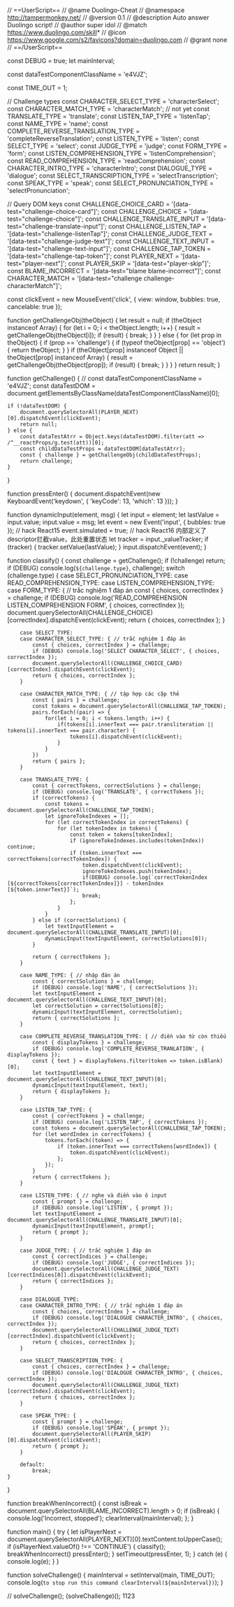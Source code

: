 // ==UserScript==
// @name         Duolingo-Cheat
// @namespace    http://tampermonkey.net/
// @version      0.1
// @description  Auto answer Duolingo script!
// @author       super idol
// @match        https://www.duolingo.com/skill*
// @icon         https://www.google.com/s2/favicons?domain=duolingo.com
// @grant        none
// ==/UserScript==
 
const DEBUG = true;
let mainInterval;
 
const dataTestComponentClassName = 'e4VJZ';
 
const TIME_OUT = 1;
 
// Challenge types
const CHARACTER_SELECT_TYPE = 'characterSelect';
const CHARACTER_MATCH_TYPE = 'characterMatch'; // not yet
const TRANSLATE_TYPE = 'translate';
const LISTEN_TAP_TYPE = 'listenTap';
const NAME_TYPE = 'name';
const COMPLETE_REVERSE_TRANSLATION_TYPE = 'completeReverseTranslation';
const LISTEN_TYPE = 'listen';
const SELECT_TYPE = 'select';
const JUDGE_TYPE = 'judge';
const FORM_TYPE = 'form';
const LISTEN_COMPREHENSION_TYPE = 'listenComprehension';
const READ_COMPREHENSION_TYPE = 'readComprehension';
const CHARACTER_INTRO_TYPE = 'characterIntro';
const DIALOGUE_TYPE = 'dialogue';
const SELECT_TRANSCRIPTION_TYPE = 'selectTranscription';
const SPEAK_TYPE = 'speak';
const SELECT_PRONUNCIATION_TYPE = 'selectPronunciation';
 
// Query DOM keys
const CHALLENGE_CHOICE_CARD = '[data-test="challenge-choice-card"]';
const CHALLENGE_CHOICE = '[data-test="challenge-choice"]';
const CHALLENGE_TRANSLATE_INPUT = '[data-test="challenge-translate-input"]';
const CHALLENGE_LISTEN_TAP = '[data-test="challenge-listenTap"]';
const CHALLENGE_JUDGE_TEXT = '[data-test="challenge-judge-text"]';
const CHALLENGE_TEXT_INPUT = '[data-test="challenge-text-input"]';
const CHALLENGE_TAP_TOKEN = '[data-test="challenge-tap-token"]';
const PLAYER_NEXT = '[data-test="player-next"]';
const PLAYER_SKIP = '[data-test="player-skip"]';
const BLAME_INCORRECT = '[data-test="blame blame-incorrect"]';
const CHARACTER_MATCH = '[data-test="challenge challenge-characterMatch"]';
 
const clickEvent = new MouseEvent('click', {
    view: window,
    bubbles: true,
    cancelable: true
});
 
function getChallengeObj(theObject) {
    let result = null;
    if (theObject instanceof Array) {
        for (let i = 0; i < theObject.length; i++) {
            result = getChallengeObj(theObject[i]);
            if (result) {
                break;
            }
        }
    }
    else {
        for (let prop in theObject) {
            if (prop == 'challenge') {
                if (typeof theObject[prop] == 'object') {
                    return theObject;
                }
            }
            if (theObject[prop] instanceof Object || theObject[prop] instanceof Array) {
                result = getChallengeObj(theObject[prop]);
                if (result) {
                    break;
                }
            }
        }
    }
    return result;
}
 
function getChallenge() {
    // const dataTestComponentClassName = 'e4VJZ';
    const dataTestDOM = document.getElementsByClassName(dataTestComponentClassName)[0];
 
    if (!dataTestDOM) {
        document.querySelectorAll(PLAYER_NEXT)[0].dispatchEvent(clickEvent);
        return null;
    } else {
        const dataTestAtrr = Object.keys(dataTestDOM).filter(att => /^__reactProps/g.test(att))[0];
        const childDataTestProps = dataTestDOM[dataTestAtrr];
        const { challenge } = getChallengeObj(childDataTestProps);
        return challenge;
    }
}
 
function pressEnter() {
    document.dispatchEvent(new KeyboardEvent('keydown', { 'keyCode': 13, 'which': 13 }));
}
 
function dynamicInput(element, msg) {
    let input = element;
    let lastValue = input.value;
    input.value = msg;
    let event = new Event('input', { bubbles: true });
    // hack React15
    event.simulated = true;
    // hack React16 内部定义了descriptor拦截value，此处重置状态
    let tracker = input._valueTracker;
    if (tracker) {
        tracker.setValue(lastValue);
    }
    input.dispatchEvent(event);
}
 
function classify() {
    const challenge = getChallenge();
    if (!challenge) return;
    if (DEBUG) console.log(`${challenge.type}`, challenge);
    switch (challenge.type) {
        case SELECT_PRONUNCIATION_TYPE:
        case READ_COMPREHENSION_TYPE:
        case LISTEN_COMPREHENSION_TYPE:
        case FORM_TYPE: { // trắc nghiệm 1 đáp án
            const { choices, correctIndex } = challenge;
            if (DEBUG) console.log('READ_COMPREHENSION LISTEN_COMPREHENSION FORM', { choices, correctIndex });
            document.querySelectorAll(CHALLENGE_CHOICE)[correctIndex].dispatchEvent(clickEvent);
            return { choices, correctIndex };
        }
 
        case SELECT_TYPE:
        case CHARACTER_SELECT_TYPE: { // trắc nghiệm 1 đáp án
            const { choices, correctIndex } = challenge;
            if (DEBUG) console.log('SELECT CHARACTER_SELECT', { choices, correctIndex });
            document.querySelectorAll(CHALLENGE_CHOICE_CARD)[correctIndex].dispatchEvent(clickEvent);
            return { choices, correctIndex };
        }
 
        case CHARACTER_MATCH_TYPE: { // tập hợp các cặp thẻ
            const { pairs } = challenge;
            const tokens = document.querySelectorAll(CHALLENGE_TAP_TOKEN);
            pairs.forEach((pair) => {
                for(let i = 0; i < tokens.length; i++) {
                    if(tokens[i].innerText === pair.transliteration || tokens[i].innerText === pair.character) {
                        tokens[i].dispatchEvent(clickEvent);
                    }
                }
            })
            return { pairs };
        }
 
        case TRANSLATE_TYPE: {
            const { correctTokens, correctSolutions } = challenge;
            if (DEBUG) console.log('TRANSLATE', { correctTokens });
            if (correctTokens) {
                const tokens = document.querySelectorAll(CHALLENGE_TAP_TOKEN);
                let ignoreTokeIndexes = [];
                for (let correctTokenIndex in correctTokens) {
                    for (let tokenIndex in tokens) {
                        const token = tokens[tokenIndex];
                        if (ignoreTokeIndexes.includes(tokenIndex)) continue;
                        if (token.innerText === correctTokens[correctTokenIndex]) {
                            token.dispatchEvent(clickEvent);
                            ignoreTokeIndexes.push(tokenIndex);
                            if(DEBUG) console.log(`correctTokenIndex [${correctTokens[correctTokenIndex]}] - tokenIndex [${token.innerText}]`);
                            break;
                        };
                    }
                }
            } else if (correctSolutions) {
                let textInputElement = document.querySelectorAll(CHALLENGE_TRANSLATE_INPUT)[0];
                dynamicInput(textInputElement, correctSolutions[0]);
            }
 
            return { correctTokens };
        }
 
        case NAME_TYPE: { // nhập đán án
            const { correctSolutions } = challenge;
            if (DEBUG) console.log('NAME', { correctSolutions });
            let textInputElement = document.querySelectorAll(CHALLENGE_TEXT_INPUT)[0];
            let correctSolution = correctSolutions[0];
            dynamicInput(textInputElement, correctSolution);
            return { correctSolutions };
        }
 
        case COMPLETE_REVERSE_TRANSLATION_TYPE: { // điền vào từ còn thiếu
            const { displayTokens } = challenge;
            if (DEBUG) console.log('COMPLETE_REVERSE_TRANLATION', { displayTokens });
            const { text } = displayTokens.filter(token => token.isBlank)[0];
            let textInputElement = document.querySelectorAll(CHALLENGE_TEXT_INPUT)[0];
            dynamicInput(textInputElement, text);
            return { displayTokens };
        }
 
        case LISTEN_TAP_TYPE: {
            const { correctTokens } = challenge;
            if (DEBUG) console.log('LISTEN_TAP', { correctTokens });
            const tokens = document.querySelectorAll(CHALLENGE_TAP_TOKEN);
            for (let wordIndex in correctTokens) {
                tokens.forEach((token) => {
                    if (token.innerText === correctTokens[wordIndex]) {
                        token.dispatchEvent(clickEvent);
                    };
                });
            }
            return { correctTokens };
        }
 
        case LISTEN_TYPE: { // nghe và điền vào ô input
            const { prompt } = challenge;
            if (DEBUG) console.log('LISTEN', { prompt });
            let textInputElement = document.querySelectorAll(CHALLENGE_TRANSLATE_INPUT)[0];
            dynamicInput(textInputElement, prompt);
            return { prompt };
        }
 
        case JUDGE_TYPE: { // trắc nghiệm 1 đáp án
            const { correctIndices } = challenge;
            if (DEBUG) console.log('JUDGE', { correctIndices });
            document.querySelectorAll(CHALLENGE_JUDGE_TEXT)[correctIndices[0]].dispatchEvent(clickEvent);
            return { correctIndices };
        }
 
        case DIALOGUE_TYPE:
        case CHARACTER_INTRO_TYPE: { // trắc nghiệm 1 đáp án
            const { choices, correctIndex } = challenge;
            if (DEBUG) console.log('DIALOGUE CHARACTER_INTRO', { choices, correctIndex });
            document.querySelectorAll(CHALLENGE_JUDGE_TEXT)[correctIndex].dispatchEvent(clickEvent);
            return { choices, correctIndex };
        }
 
        case SELECT_TRANSCRIPTION_TYPE: {
            const { choices, correctIndex } = challenge;
            if (DEBUG) console.log('DIALOGUE CHARACTER_INTRO', { choices, correctIndex });
            document.querySelectorAll(CHALLENGE_JUDGE_TEXT)[correctIndex].dispatchEvent(clickEvent);
            return { choices, correctIndex };
        }
 
        case SPEAK_TYPE: {
            const { prompt } = challenge;
            if (DEBUG) console.log('SPEAK', { prompt });
            document.querySelectorAll(PLAYER_SKIP)[0].dispatchEvent(clickEvent);
            return { prompt };
        }
 
        default:
            break;
    }
}
 
function breakWhenIncorrect() {
    const isBreak = document.querySelectorAll(BLAME_INCORRECT).length > 0;
    if (isBreak) {
        console.log('Incorrect, stopped');
        clearInterval(mainInterval);
    };
}
 
function main() {
    try {
        let isPlayerNext = document.querySelectorAll(PLAYER_NEXT)[0].textContent.toUpperCase();
        if (isPlayerNext.valueOf() !== 'CONTINUE') {
            classify();
            breakWhenIncorrect()
            pressEnter();
        }
        setTimeout(pressEnter, 1);
    } catch (e) {
        console.log(e);
    }
}
 
function solveChallenge() {
    mainInterval = setInterval(main, TIME_OUT);
    console.log(`to stop run this command clearInterval(${mainInterval})`);
}
 
// solveChallenge();
(solveChallenge)();
1123
